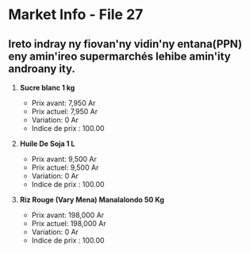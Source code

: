 # Market Info - File 27

## Ireto indray ny fiovan'ny vidin'ny entana(PPN) eny amin'ireo supermarchés lehibe amin'ity androany ity.

1. **Sucre blanc 1 kg**
   - Prix avant: 7,950 Ar
   - Prix actuel: 7,950 Ar
   - Variation: 0 Ar
   - Indice de prix : 100.00

2. **Huile De Soja 1 L**
   - Prix avant: 9,500 Ar
   - Prix actuel: 9,500 Ar
   - Variation: 0 Ar
   - Indice de prix : 100.00

3. **Riz Rouge (Vary Mena) Manalalondo 50 Kg**
   - Prix avant: 198,000 Ar
   - Prix actuel: 198,000 Ar
   - Variation: 0 Ar
   - Indice de prix : 100.00

